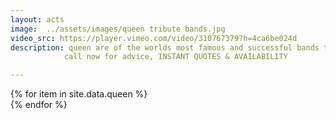 ```yaml
---
layout: acts
image:  ../assets/images/queen tribute bands.jpg
video_src: https://player.vimeo.com/video/310767379?h=4ca6be024d
description: queen are of the worlds most famous and successful bands to come out of the uk and  freddie mercury lives on in these fantastic queen tribute acts. scotbase queen Tribute Acts emulate the English rock band who gave the anthems "We Will Rock You" and "We Are the Champions" to the world.one of the world's best-selling music bands, Queen received the Outstanding Contribution to British Music Award, were inducted into the Rock and Roll Hall of Fame, received the Ivor Novello Award for Outstanding Song Collection, and in 2018 they were presented the Grammy Lifetime Achievement Award. <hr>
            call now for advice, INSTANT QUOTES & AVAILABILITY

---
```


<div class="row mt-4 mb-4">
  {% for item in site.data.queen %}
    <div class="col-md-4 mb-5 mt-5">
      <div class="card border-0 shadow h-100">
        <a href="/acts/{{ item.title | slugify }}">
          <img class="card-img-top" src="{{ item.image_src }}" alt="" />
        </a>
         <!-- <div class="card-body">
          <p class="card-text">{{ item.description }}</p>
        </div> -->
      </div>
    </div>
  {% endfor %}
</div>
